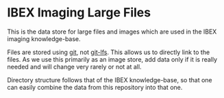 # IBEX Imaging Large Files

This is the data store for large files and images which are used in the IBEX imaging knowledge-base.

Files are stored using [git](https://git-scm.com/), not [git-lfs](https://git-lfs.com/). This allows us to directly link to the files. As we use this primarily as an image store, add data only if it is really needed and will change very rarely or not at all.

Directory structure follows that of the IBEX knowledge-base, so that one can easily combine the data from this repository into that one.